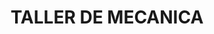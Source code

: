 ---
title: "TALLER DE MECANICA"
url: /popayan/taller-de-mecanica/
shop: reparación de automóviles
---